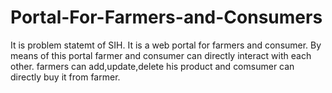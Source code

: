 # Portal-For-Farmers-and-Consumers
It is problem statemt of SIH. It is a web portal for farmers and consumer. By means of this portal farmer and consumer can directly interact with each other. farmers can add,update,delete his product and comsumer can directly buy it from farmer.
